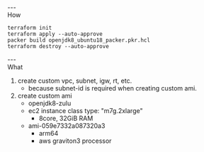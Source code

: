
---\
How

```
terraform init
terraform apply --auto-approve
packer build openjdk8_ubuntu18_packer.pkr.hcl
terraform destroy --auto-approve
```


---\
What


1. create custom vpc, subnet, igw, rt, etc.
	- because subnet-id is required when creating custom ami.
2. create custom ami
	- openjdk8-zulu
	- ec2 instance class type: "m7g.2xlarge"
		- 8core, 32GiB RAM
	- ami-059e7332a087320a3
		- arm64
		- aws graviton3 processor
